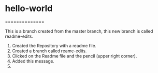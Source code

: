 # hello-world
==============

This is a branch created from the master branch, this new branch is called readme-edits.
1. Created the Repository with a readme file.
2. Created a branch called reame-edits.
3. Clicked on the Readme file and the pencil (upper right corner).
4. Added this message.
5. 
